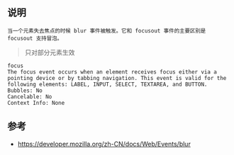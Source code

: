
## 说明
```
当一个元素失去焦点的时候 blur 事件被触发。它和 focusout 事件的主要区别是 focusout 支持冒泡。
```

> 只对部分元素生效
```
focus
The focus event occurs when an element receives focus either via a pointing device or by tabbing navigation. This event is valid for the following elements: LABEL, INPUT, SELECT, TEXTAREA, and BUTTON.
Bubbles: No
Cancelable: No
Context Info: None
```


## 参考
- https://developer.mozilla.org/zh-CN/docs/Web/Events/blur
